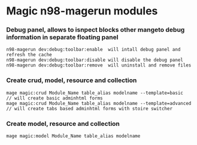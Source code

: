 
# Magic n98-magerun modules


### Debug panel, allows to isnpect blocks other mangeto debug information in separate floating panel

```
n98-magerun dev:debug:toolbar:enable  will intall debug panel and refresh the cache
n98-magerun dev:debug:toolbar:disable will disable the debug panel
n98-magerun dev:debug:toolbar:remove  will uninstall and remove files
```

### Create crud, model, resource and collection 

```
mage magic:crud Module_Name table_alias modelname --template=basic    // will create basic adminhtml forms
mage magic:crud Module_Name table_alias modelname --template=advanced // will create tabs based adminhtml forms with stoire switcher
```

### Create model, resource and collection 

```
mage magic:model Module_Name table_alias modelname
```


